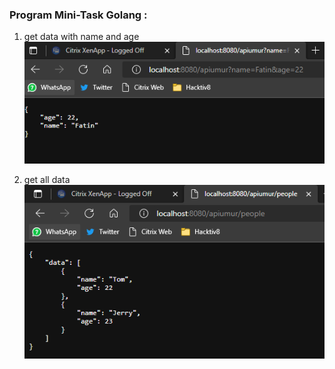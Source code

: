 ### Program Mini-Task Golang :

1.  get data with name and age
    ![getData](./assets/getData.PNG)

2.  get all data
    ![getAllData](./assets/getAllData.PNG)